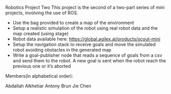 Robotics Project Two
This project is the second of a two-part series of mini projects, involving the use of ROS.
- Use the bag provided to create a map of the environment
- Setup a realistic simulation of the robot using real robot data and the map created (using stage)
- Robot data available here: https://global.agilex.ai/products/scout-mini
- Setup the navigation stack to receive goals and move the simulated robot avoiding obstacles in the generated map
- Write a goal-publisher node that reads a sequence of goals from a csv and send them to the robot. A new goal is sent when the robot reach the previous one or it’s aborted

Members(in alphabetical order):

Abdallah Alkhetiar
Antony Brun
Jie Chen
